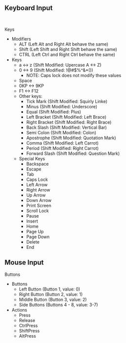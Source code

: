 ## Keyboard Input

<br/>

Keys
- Modifiers
    - ALT (Left Alt and Right Alt behave the same)
    - Shift (Left Shift and Right Shift behave the same)
    - CTRL (Left Ctrl and Right Ctrl behave the same)
- Keys
    - a <-> z               (Shift Modified: Upercase A <-> Z)
    - 0 <-> 9               (Shift Modified: !@#$%^&*())
        - NOTE: Caps lock does not modify these values
    - Space
    - 0KP <-> 9KP
    - F1 <-> F12
    - Other keys:
        - Tick Mark         (Shift Modified: Squirly Linke)
        - Minus             (Shift Modified: Underscore)
        - Equal             (Shift Modified: Plus)
        - Left Bracket      (Shift Modified: Left Brace)
        - Right Bracket     (Shift Modified: Right Brace)
        - Back Slash        (Shift Modified: Vertical Bar)
        - Semi Colon        (Shift Modified: Colon)
        - Apostrophe        (Shift Modified: Quotation Mark)
        - Comma             (Shift Modified: Left Carrot)
        - Period            (Shift Modified: Right Carrot)
        - Forward Slash     (Shift Modified: Question Mark)
    - Special Keys
        - Backspace
        - Escape
        - Tab
        - Caps Lock
        - Left Arrow
        - Right Arrow
        - Up Arrow
        - Down Arrow
        - Print Screen
        - Scroll Lock
        - Pause
        - Insert
        - Home
        - Page Up
        - Page Down
        - Delete
        - End

## Mouse Input

Buttons
- Buttons
    - Left Button       (Button 1, value: 0)
    - Right Button      (Button 2, value: 1)
    - Middle Button     (Button 3, value: 2)
    - Side Buttons      (Buttons 4 - 8, value: 3-7)
- Actions
    - Press
    - Release
    - CtrlPress
    - ShiftPress
    - AltPress

<br/>
